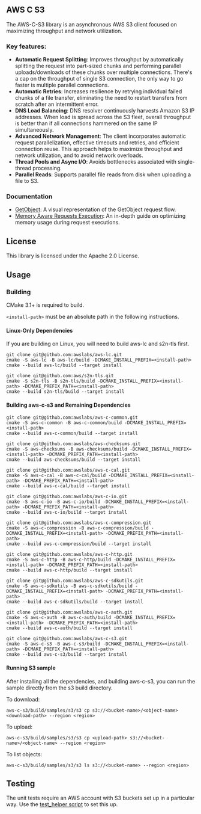 ## AWS C S3

The AWS-C-S3 library is an asynchronous AWS S3 client focused on maximizing throughput and network utilization.

### Key features:
- **Automatic Request Splitting**: Improves throughput by automatically splitting the request into part-sized chunks and performing parallel uploads/downloads of these chunks over multiple connections. There's a cap on the throughput of single S3 connection, the only way to go faster is multiple parallel connections.
- **Automatic Retries**: Increases resilience by retrying individual failed chunks of a file transfer, eliminating the need to restart transfers from scratch after an intermittent error.
- **DNS Load Balancing**: DNS resolver continuously harvests Amazon S3 IP addresses. When load is spread across the S3 fleet, overall throughput is better than if all connections hammered on the same IP simultaneously.
- **Advanced Network Management**: The client incorporates automatic request parallelization, effective timeouts and retries, and efficient connection reuse. This approach helps to maximize throughput and network utilization, and to avoid network overloads.
- **Thread Pools and Async I/O**: Avoids bottlenecks associated with single-thread processing.
- **Parallel Reads**: Supports parallel file reads from disk when uploading a file to S3.

### Documentation

- [GetObject](docs/GetObject.md): A visual representation of the GetObject request flow.
- [Memory Aware Requests Execution](docs/memory_aware_request_execution.md): An in-depth guide on optimizing memory usage during request executions.

## License

This library is licensed under the Apache 2.0 License.

## Usage

### Building

CMake 3.1+ is required to build.

`<install-path>` must be an absolute path in the following instructions.

#### Linux-Only Dependencies

If you are building on Linux, you will need to build aws-lc and s2n-tls first.

```
git clone git@github.com:awslabs/aws-lc.git
cmake -S aws-lc -B aws-lc/build -DCMAKE_INSTALL_PREFIX=<install-path>
cmake --build aws-lc/build --target install

git clone git@github.com:aws/s2n-tls.git
cmake -S s2n-tls -B s2n-tls/build -DCMAKE_INSTALL_PREFIX=<install-path> -DCMAKE_PREFIX_PATH=<install-path>
cmake --build s2n-tls/build --target install
```

#### Building aws-c-s3 and Remaining Dependencies

```
git clone git@github.com:awslabs/aws-c-common.git
cmake -S aws-c-common -B aws-c-common/build -DCMAKE_INSTALL_PREFIX=<install-path>
cmake --build aws-c-common/build --target install

git clone git@github.com:awslabs/aws-checksums.git
cmake -S aws-checksums -B aws-checksums/build -DCMAKE_INSTALL_PREFIX=<install-path> -DCMAKE_PREFIX_PATH=<install-path>
cmake --build aws-checksums/build --target install

git clone git@github.com:awslabs/aws-c-cal.git
cmake -S aws-c-cal -B aws-c-cal/build -DCMAKE_INSTALL_PREFIX=<install-path> -DCMAKE_PREFIX_PATH=<install-path>
cmake --build aws-c-cal/build --target install

git clone git@github.com:awslabs/aws-c-io.git
cmake -S aws-c-io -B aws-c-io/build -DCMAKE_INSTALL_PREFIX=<install-path> -DCMAKE_PREFIX_PATH=<install-path>
cmake --build aws-c-io/build --target install

git clone git@github.com:awslabs/aws-c-compression.git
cmake -S aws-c-compression -B aws-c-compression/build -DCMAKE_INSTALL_PREFIX=<install-path> -DCMAKE_PREFIX_PATH=<install-path>
cmake --build aws-c-compression/build --target install

git clone git@github.com:awslabs/aws-c-http.git
cmake -S aws-c-http -B aws-c-http/build -DCMAKE_INSTALL_PREFIX=<install-path> -DCMAKE_PREFIX_PATH=<install-path>
cmake --build aws-c-http/build --target install

git clone git@github.com:awslabs/aws-c-sdkutils.git
cmake -S aws-c-sdkutils -B aws-c-sdkutils/build -DCMAKE_INSTALL_PREFIX=<install-path> -DCMAKE_PREFIX_PATH=<install-path>
cmake --build aws-c-sdkutils/build --target install

git clone git@github.com:awslabs/aws-c-auth.git
cmake -S aws-c-auth -B aws-c-auth/build -DCMAKE_INSTALL_PREFIX=<install-path> -DCMAKE_PREFIX_PATH=<install-path>
cmake --build aws-c-auth/build --target install

git clone git@github.com:awslabs/aws-c-s3.git
cmake -S aws-c-s3 -B aws-c-s3/build -DCMAKE_INSTALL_PREFIX=<install-path> -DCMAKE_PREFIX_PATH=<install-path>
cmake --build aws-c-s3/build --target install
```

#### Running S3 sample

After installing all the dependencies, and building aws-c-s3, you can run the sample directly from the s3 build directory.

To download:
```
aws-c-s3/build/samples/s3/s3 cp s3://<bucket-name>/<object-name> <download-path> --region <region>
```
To upload:
```
aws-c-s3/build/samples/s3/s3 cp <upload-path> s3://<bucket-name>/<object-name> --region <region>
```
To list objects:
```
aws-c-s3/build/samples/s3/s3 ls s3://<bucket-name> --region <region>
```

## Testing

The unit tests require an AWS account with S3 buckets set up in a particular way.
Use the [test_helper script](./tests/test_helper/) to set this up.
